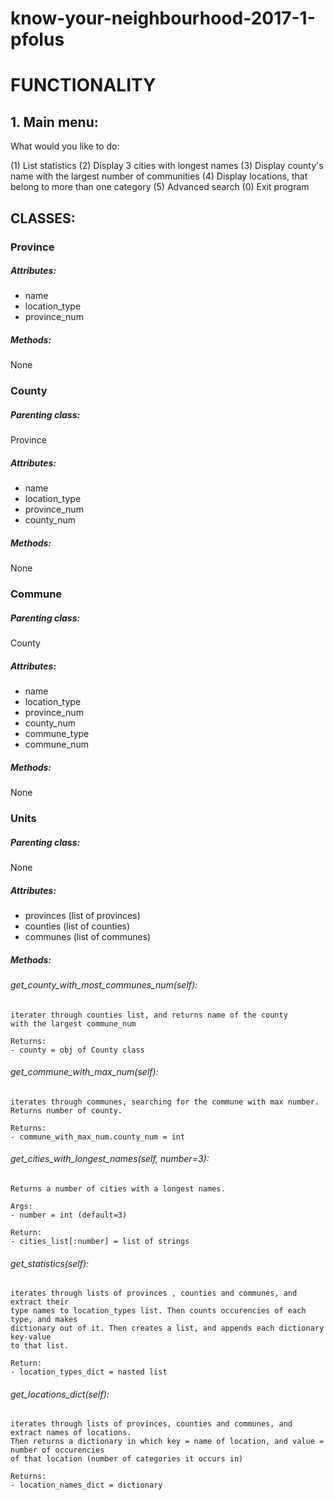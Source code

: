 # know-your-neighbourhood-2017-1-pfolus

# FUNCTIONALITY


## 1. Main menu:


What would you like to do:

  (1) List statistics
  (2) Display 3 cities with longest names
  (3) Display county's name with the largest number of communities
  (4) Display locations, that belong to more than one category
  (5) Advanced search
  (0) Exit program


## CLASSES:

### Province

##### Attributes:

- name
- location_type
- province_num

##### Methods:

None

### County

##### Parenting class:

Province

##### Attributes:

- name
- location_type
- province_num
- county_num

##### Methods:

None

### Commune

##### Parenting class:

County

##### Attributes:

- name
- location_type
- province_num
- county_num
- commune_type
- commune_num

##### Methods:

None

### Units

##### Parenting class:

None

##### Attributes:

- provinces (list of provinces)
- counties (list of counties)
- communes (list of communes)

##### Methods:

###### get_county_with_most_communes_num(self):

    iterater through counties list, and returns name of the county
    with the largest commune_num

    Returns:
    - county = obj of County class

###### get_commune_with_max_num(self):

    iterates through communes, searching for the commune with max number.
    Returns number of county.

    Returns:
    - commune_with_max_num.county_num = int

###### get_cities_with_longest_names(self, number=3):

    Returns a number of cities with a longest names.

    Args:
    - number = int (default=3)

    Return:
    - cities_list[:number] = list of strings

###### get_statistics(self):

    iterates through lists of provinces , counties and communes, and extract their
    type names to location_types list. Then counts occurencies of each type, and makes
    dictionary out of it. Then creates a list, and appends each dictionary key-value
    to that list.

    Return:
    - location_types_dict = nasted list

###### get_locations_dict(self):

    iterates through lists of provinces, counties and communes, and extract names of locations.
    Then returns a dictionary in which key = name of location, and value = number of occurencies
    of that location (number of categories it occurs in)

    Returns:
    - location_names_dict = dictionary
